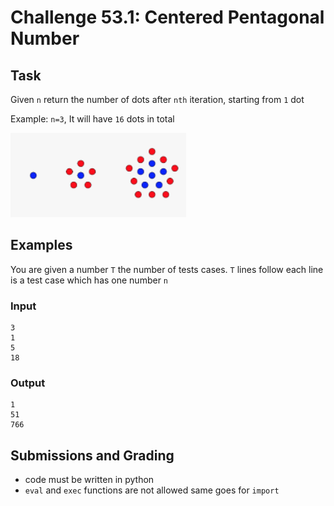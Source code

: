 # Challenge 53.1: Centered Pentagonal Number

## Task

Given `n` return the number of dots after `nth` iteration, starting from `1` dot

Example: `n=3`, It will have `16` dots in total

![Centered pentagonal number](centered_pentagonal_number.png)

## Examples

You are given a number `T` the number of tests cases. `T` lines follow each line is a test case which has one number `n`

### Input
```
3
1
5
18
```

### Output
```
1
51
766
```

## Submissions and Grading 

- code must be written in python
- `eval` and `exec` functions are not allowed same goes for `import`